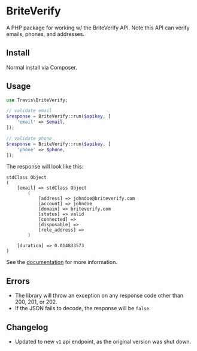 # BriteVerify

A PHP package for working w/ the BriteVerify API.  Note this API can verify emails, phones, and addresses.

## Install

Normal install via Composer.

## Usage

```php
use Travis\BriteVerify;

// validate email
$response = BriteVerify::run($apikey, [
    'email' => $email,
]);

// validate phone
$response = BriteVerify::run($apikey, [
    'phone' => $phone,
]);
```

The response will look like this:

```
stdClass Object
(
    [email] => stdClass Object
        (
            [address] => johndoe@briteverify.com
            [account] => johndoe
            [domain] => briteverify.com
            [status] => valid
            [connected] =>
            [disposable] =>
            [role_address] =>
        )

    [duration] => 0.014833573
)
```

See the [documentation](https://docs.briteverify.com/#79e00732-b734-4308-ac7f-820d62dde01f) for more information.

## Errors

- The library will throw an exception on any response code other than 200, 201, or 202.
- If the JSON fails to decode, the response will be ``false``.

## Changelog

- Updated to new ``v1`` api endpoint, as the original version was shut down.